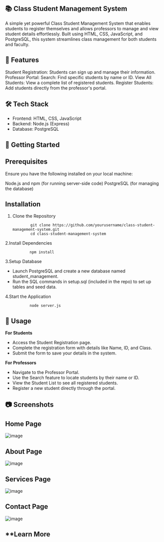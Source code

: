 ## 📚 Class Student Management System
A simple yet powerful Class Student Management System that enables students to register themselves and allows professors to manage and view student details effortlessly. Built using HTML, CSS, JavaScript, and PostgreSQL, this system streamlines class management for both students and faculty.

## 🎯 Features
Student Registration: Students can sign up and manage their information.
Professor Portal:
Search: Find specific students by name or ID.
View All Students: View a complete list of registered students.
Register Students: Add students directly from the professor's portal.


## 🛠️ Tech Stack
- Frontend: HTML, CSS, JavaScript
- Backend: Node.js (Express)
- Database: PostgreSQL


## 🚀 Getting Started
## **Prerequisites**
Ensure you have the following installed on your local machine:

Node.js and npm (for running server-side code)
PostgreSQL (for managing the database)

## **Installation**

1. Clone the Repository
   
               git clone https://github.com/yourusername/class-student-management-system.git
               cd class-student-management-system
2.Install Dependencies

               npm install  

3.Setup Database
   - Launch PostgreSQL and create a new database named student_management.
   - Run the SQL commands in setup.sql (included in the repo) to set up tables and seed data.

4.Start the Application

               node server.js  
## 📖 Usage

**For Students**
- Access the Student Registration page.
- Complete the registration form with details like Name, ID, and Class.
- Submit the form to save your details in the system.
  
**For Professors**
- Navigate to the Professor Portal.
- Use the Search feature to locate students by their name or ID.
- View the Student List to see all registered students.
- Register a new student directly through the portal.

## 📷 Screenshots

## **Home Page**
![image](https://github.com/user-attachments/assets/68c1bf47-cfee-4cce-a5ac-7e6a3e0c8665)

## **About Page**
![image](https://github.com/user-attachments/assets/4dc272ae-2993-417c-9aba-676b6b15f2d9)

## **Services Page**
![image](https://github.com/user-attachments/assets/78d875c0-7e3a-4c15-bec7-31771055c12e)

## **Contact Page**
![image](https://github.com/user-attachments/assets/02b67f8b-cff5-4d4e-a68b-0dd42db85bd1)

## **Learn More





